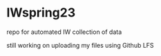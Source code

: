 # IWspring23
repo for automated IW collection of data


still working on uploading my files using Github LFS

